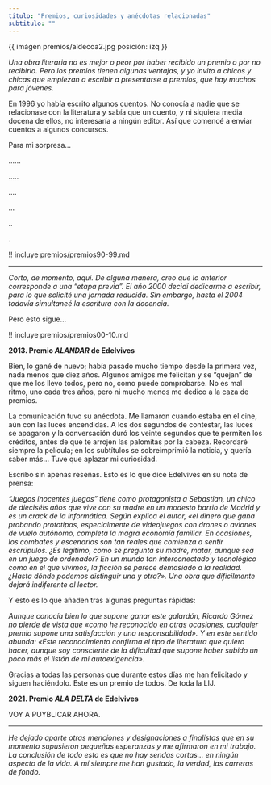 ```yaml
---
titulo: "Premios, curiosidades y anécdotas relacionadas"
subtitulo: ""
---
```

{{ imágen premios/aldecoa2.jpg posición: izq }}

_Una obra literaria no es
mejor o peor por haber recibido un premio o por no recibirlo. Pero los
premios tienen algunas ventajas, y yo invito a chicos y chicas que empiezan a
escribir a presentarse a premios, que hay muchos para jóvenes._

En 1996 yo había escrito algunos cuentos. No conocía a nadie que se
relacionase con la literatura y sabía que un cuento, y ni siquiera media
docena de ellos, no interesaría a ningún editor. Así que comencé a enviar
cuentos a algunos concursos.

Para mi sorpresa…

......

.....

....

...

..

.

!! incluye premios/premios90-99.md

* * *

_Corto, de momento, aquí. De alguna manera, creo que lo anterior corresponde
a una “etapa previa”. El año 2000 decidí dedicarme a escribir, para lo que
solicité una jornada reducida. Sin embargo, hasta el 2004 todavía simultaneé
la escritura con la docencia._

Pero esto sigue…

!! incluye premios/premios00-10.md

**2013. Premio _ALANDAR_ de Edelvives**

Bien, lo gané de nuevo; había pasado mucho tiempo desde la primera vez, nada
menos que diez años. Algunos amigos me felicitan y se “quejan” de que me los
llevo todos, pero no, como puede comprobarse. No es mal ritmo, uno cada tres
años, pero ni mucho menos me dedico a la caza de premios.

La comunicación tuvo su anécdota. Me llamaron cuando estaba en el cine, aún
con las luces encendidas. A los dos segundos de contestar, las luces se
apagaron y la conversación duró los veinte segundos que te permiten los
créditos, antes de que te arrojen las palomitas por la cabeza. Recordaré
siempre la película; en los subtítulos se sobreimprimió la noticia, y quería
saber más… Tuve que aplazar mi curiosidad.

Escribo sin apenas reseñas. Esto es lo que dice Edelvives en su nota de
prensa:

_“Juegos inocentes juegos” tiene como protagonista a Sebastian, un chico de
dieciséis años que vive con su madre en un modesto barrio de Madrid y es un
crack de la informática. Según explica el autor, «el dinero que gana probando
prototipos, especialmente de videojuegos con drones o aviones de vuelo
autónomo, completa la magra economía familiar. En ocasiones, los combates y
escenarios son tan reales que comienza a sentir escrúpulos. ¿Es legítimo,
como se pregunta su madre, matar, aunque sea en un juego de ordenador? En un
mundo tan interconectado y tecnológico como en el que vivimos, la ficción se
parece demasiado a la realidad. ¿Hasta dónde podemos distinguir una y otra?».
Una obra que difícilmente dejará indiferente al lector._

Y esto es lo que añaden tras algunas preguntas rápidas:

_Aunque conocía bien lo que supone ganar este galardón, Ricardo Gómez no
pierde de vista que «como he reconocido en otras ocasiones, cualquier premio
supone una satisfacción y una responsabilidad». Y en este sentido abunda:
«Este reconocimiento confirma el tipo de literatura que quiero hacer, aunque
soy consciente de la dificultad que supone haber subido un poco más el listón
de mi autoexigencia»._

Gracias a todas las personas que durante estos días me han felicitado y
siguen haciéndolo. Este es un premio de todos. De toda la LIJ.


**2021. Premio _ALA DELTA_ de Edelvives**

VOY A PUYBLICAR AHORA. 


* * *

_He dejado aparte otras menciones y designaciones a finalistas que en su
momento supusieron pequeñas esperanzas y me afirmaron en mi trabajo. La
conclusión de todo esto es que no hay sendas cortas… en ningún aspecto de la
vida. A mí siempre me han gustado, la verdad, las carreras de fondo._


